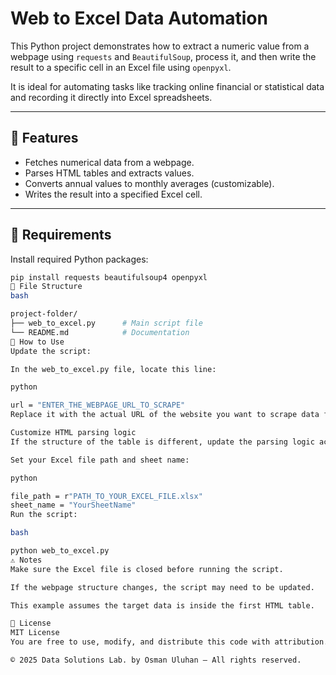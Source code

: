 # Web to Excel Data Automation

This Python project demonstrates how to extract a numeric value from a webpage using `requests` and `BeautifulSoup`, process it, and then write the result to a specific cell in an Excel file using `openpyxl`.

It is ideal for automating tasks like tracking online financial or statistical data and recording it directly into Excel spreadsheets.

---

## 📌 Features

- Fetches numerical data from a webpage.
- Parses HTML tables and extracts values.
- Converts annual values to monthly averages (customizable).
- Writes the result into a specified Excel cell.

---

## 🚀 Requirements

Install required Python packages:

```bash
pip install requests beautifulsoup4 openpyxl
📂 File Structure
bash

project-folder/
├── web_to_excel.py      # Main script file
└── README.md            # Documentation
🧩 How to Use
Update the script:

In the web_to_excel.py file, locate this line:

python

url = "ENTER_THE_WEBPAGE_URL_TO_SCRAPE"
Replace it with the actual URL of the website you want to scrape data from.

Customize HTML parsing logic
If the structure of the table is different, update the parsing logic accordingly.

Set your Excel file path and sheet name:

python

file_path = r"PATH_TO_YOUR_EXCEL_FILE.xlsx"
sheet_name = "YourSheetName"
Run the script:

bash

python web_to_excel.py
⚠️ Notes
Make sure the Excel file is closed before running the script.

If the webpage structure changes, the script may need to be updated.

This example assumes the target data is inside the first HTML table.

📄 License
MIT License
You are free to use, modify, and distribute this code with attribution.

© 2025 Data Solutions Lab. by Osman Uluhan – All rights reserved.
